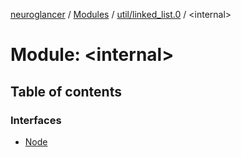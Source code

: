 [neuroglancer](../README.md) / [Modules](../modules.md) / [util/linked\_list.0](util_linked_list_0.md) / <internal\>

# Module: <internal\>

## Table of contents

### Interfaces

- [Node](../interfaces/util_linked_list_0._internal_.Node.md)
